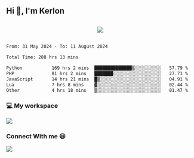 ## Hi 👋, I'm Kerlon

<p align="center" style="margin: 30px;">
 
 <img src="https://skillicons.dev/icons?i=html,css,bootstrap,js,nodejs,jquery,python,flask,php,mysql,lua,sqlite,firebase">


</p>
<!--START_SECTION:waka-->

```txt
From: 31 May 2024 - To: 11 August 2024

Total Time: 288 hrs 13 mins

Python           169 hrs 2 mins  ██████████████▒░░░░░░░░░░   57.79 %
PHP              81 hrs 2 mins   ███████░░░░░░░░░░░░░░░░░░   27.71 %
JavaScript       14 hrs 21 mins  █▒░░░░░░░░░░░░░░░░░░░░░░░   04.91 %
Lua              7 hrs 8 mins    ▓░░░░░░░░░░░░░░░░░░░░░░░░   02.44 %
Other            4 hrs 18 mins   ▒░░░░░░░░░░░░░░░░░░░░░░░░   01.47 %
```

<!--END_SECTION:waka-->


<p align="center">
 <h3>💻 My workspace</h3>
    <img src="https://skillicons.dev/icons?i=mint" />
</p>

<p align="center">
 <h3>Connect With me 😄</h3> 
    <a href="https://www.linkedin.com/in/kerlon-fernandes"><img src="https://skillicons.dev/icons?i=linkedin" />
  </a>
</p>



